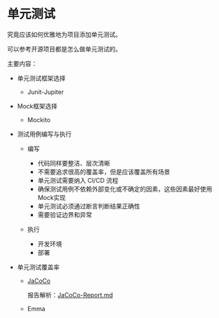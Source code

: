 # 单元测试

究竟应该如何优雅地为项目添加单元测试。

可以参考开源项目都是怎么做单元测试的。

主要内容： 

+ 单元测试框架选择
  + Junit-Jupiter
  
+ Mock框架选择
  + Mockito
  
+ 测试用例编写与执行

  + 编写
    
    + 代码同样要整洁、层次清晰
    + 不需要追求很高的覆盖率，但是应该覆盖所有场景
    + 单元测试需要纳入 CI/CD 流程
    + 确保测试用例不依赖外部变化或不确定的因素，这些因素最好使用Mock实现
    + 单元测试必须通过断言判断结果正确性
    + 需要验证边界和异常

  + 执行

    + 开发环境
    + 部署
  
+ 单元测试覆盖率
  + [JaCoCo](https://www.jacoco.org/jacoco/trunk/doc/)
  
    报告解析：[JaCoCo-Report.md](./JaCoCo-Report.md)
  
  + Emma


